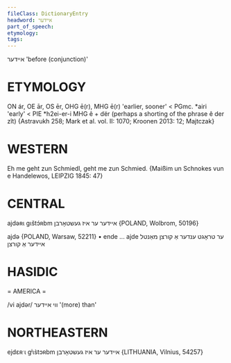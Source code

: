 ```yaml
---
fileClass: DictionaryEntry
headword: איידער
part_of_speech: 
etymology: 
tags: 
---
```

איידער
'before (conjunction)'

ETYMOLOGY
===========
ON ár, OE ār, OS ēr, OHG ē(r), MHG ē(r) 'earlier, sooner' < PGmc. *airi 'early' < PIE *h2ei-er-i
MHG ê + dër (perhaps a shorting of the phrase ê der zît)
{Astravukh 258; Mark et al. vol. II: 1070; Kroonen 2013: 12; Majtczak}

WESTERN
========

Eh me geht zun Schmiedl, geht me zun Schmied.
{Maißim un Schnokes vun e Handelewos, LEIPZIG 1845: 47}

CENTRAL
========

ajdəʀɩ gɩštɔ́ʀbm איידער ער איז געשטאָרבן {POLAND, Wolbrom, 50196}

ajdə {POLAND, Warsaw, 52211}
	•	ende ... ajde ער טראָגט ענדער אַ קורצן מאַנטל איידער אַ קורצן

HASIDIC
=======
= AMERICA = 

/vi ajdər/ ווי איידער '(more) than'

NORTHEASTERN
==============

ejdɛʀˑɩ gʲɩs̀tɔʀbm איידער ער איז געשטאָרבן {LITHUANIA, Vilnius, 54257}